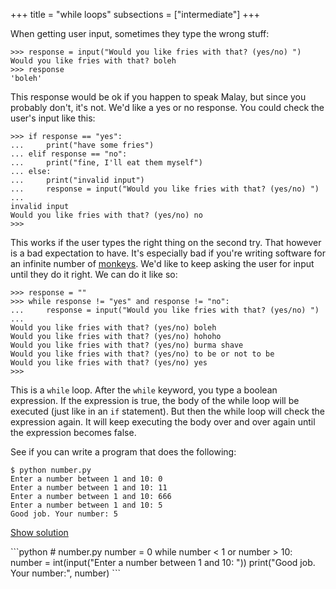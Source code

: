 +++
title = "while loops"
subsections = ["intermediate"]
+++

When getting user input, sometimes they type the wrong stuff:

	>>> response = input("Would you like fries with that? (yes/no) ")
	Would you like fries with that? boleh
	>>> response
	'boleh'

This response would be ok if you happen to speak Malay, but since you
probably don't, it's not. We'd like a yes or no response. You could
check the user's input like this:

	>>> if response == "yes":
	...     print("have some fries")
	... elif response == "no":
	...     print("fine, I'll eat them myself")
	... else:
	...     print("invalid input")
	...     response = input("Would you like fries with that? (yes/no) ")
	... 
	invalid input
	Would you like fries with that? (yes/no) no
	>>> 

This works if the user types the right thing on the second try. That
however is a bad expectation to have. It's especially bad if you're
writing software for an infinite number of [monkeys](https://en.wikipedia.org/wiki/Infinite_monkey_theorem).
We'd like to keep asking the user for input until they do
it right. We can do it like so:

	>>> response = ""
	>>> while response != "yes" and response != "no":
	...     response = input("Would you like fries with that? (yes/no) ")
	... 
	Would you like fries with that? (yes/no) boleh
	Would you like fries with that? (yes/no) hohoho
	Would you like fries with that? (yes/no) burma shave
	Would you like fries with that? (yes/no) to be or not to be
	Would you like fries with that? (yes/no) yes
	>>> 

This is a `while` loop. After the `while` keyword, you type a boolean
expression. If the expression is true, the body of the while loop will
be executed (just like in an `if` statement). But then the while loop
will check the expression again. It will keep executing the body over
and over again until the expression becomes false.

See if you can write a program that does the following:

	$ python number.py
	Enter a number between 1 and 10: 0
	Enter a number between 1 and 10: 11
	Enter a number between 1 and 10: 666
	Enter a number between 1 and 10: 5
	Good job. Your number: 5

<a href="#demo" class="btn btn-info" data-toggle="collapse">Show solution</a>
<div id="demo" class="collapse">
```python
# number.py
number = 0
while number < 1 or number > 10:
    number = int(input("Enter a number between 1 and 10: "))
print("Good job. Your number:", number)
```
